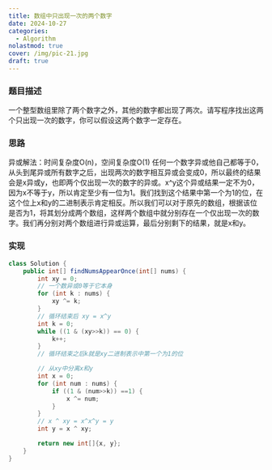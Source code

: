 ```yaml
---
title: 数组中只出现一次的两个数字
date: 2024-10-27
categories:
  - Algorithm
nolastmod: true
cover: /img/pic-21.jpg
draft: true
---
```


### 题目描述
一个整型数组里除了两个数字之外，其他的数字都出现了两次。请写程序找出这两个只出现一次的数字，你可以假设这两个数字一定存在。
### 思路
异或解法：时间复杂度O(n)，空间复杂度O(1)
任何一个数字异或他自己都等于0，从头到尾异或所有数字之后，出现两次的数字相互异或会变成0，所以最终的结果会是x异或y，也即两个仅出现一次的数字的异或。x^y这个异或结果一定不为0，因为x不等于y，所以肯定至少有一位为1。我们找到这个结果中第一个为1的位，在这个位上x和y的二进制表示肯定相反。所以我们可以对于原先的数组，根据该位是否为1，将其划分成两个数组，这样两个数组中就分别存在一个仅出现一次的数字。我们再分别对两个数组进行异或运算，最后分别剩下的结果，就是x和y。
### 实现
```java
class Solution {
    public int[] findNumsAppearOnce(int[] nums) {
        int xy = 0;
        // 一个数异或0等于它本身
        for (int k : nums) {
            xy ^= k;
        }
        // 循环结束后 xy = x^y
        int k = 0;
        while ((1 & (xy>>k)) == 0) {
            k++;
        }
        // 循环结束之后k就是xy二进制表示中第一个为1的位

        // 从xy中分离x和y
        int x = 0;
        for (int num : nums) {
            if ((1 & (num>>k)) ==1) {
                x ^= num;
            }
        }
        // x ^ xy = x^x^y = y
        int y = x ^ xy;

        return new int[]{x, y};
    }
}
```